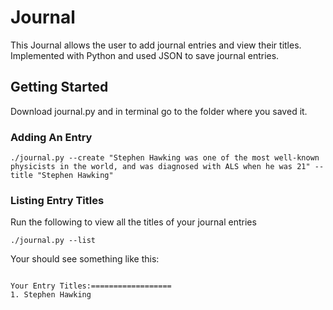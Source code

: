 # Journal

This Journal allows the user to add journal entries and view their titles. Implemented with Python and used JSON to save journal entries.

## Getting Started
Download journal.py and in terminal go to the folder where you saved it.

### Adding An Entry
```
./journal.py --create "Stephen Hawking was one of the most well-known physicists in the world, and was diagnosed with ALS when he was 21" --title "Stephen Hawking"
```

### Listing Entry Titles

Run the following to view all the titles of your journal entries
```
./journal.py --list
```

Your should see something like this:
```

Your Entry Titles:==================
1. Stephen Hawking

```
